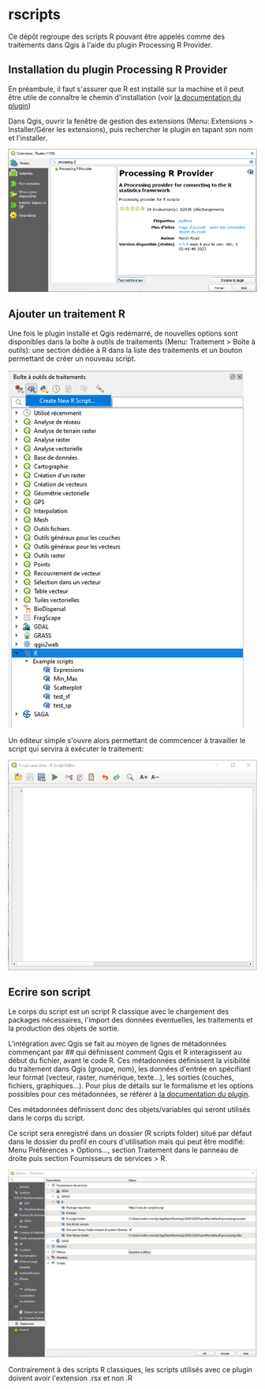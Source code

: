 # rscripts

Ce dépôt regroupe des scripts R pouvant être appelés comme des traitements dans Qgis à l'aide du plugin Processing R Provider.

## Installation du plugin Processing R Provider

En préambule, il faut s'assurer que R est installé sur la machine et il peut être utile de connaître le chemin d'installation (voir [la documentation du plugin](https://north-road.github.io/qgis-processing-r/))

Dans Qgis, ouvrir la fenêtre de gestion des extensions (Menu: Extensions \> Installer/Gérer les extensions), puis rechercher le plugin en tapant son nom et l'installer.

![](images/image-1417433482.png)

## Ajouter un traitement R

Une fois le plugin installé et Qgis redémarré, de nouvelles options sont disponibles dans la boîte à outils de traitements (Menu: Traitement \> Boîte à outils): une section dédiée à R dans la liste des traitements et un bouton permettant de créer un nouveau script.

![](images/image-622879615.png)

Un éditeur simple s'ouvre alors permettant de commcencer à travailler le script qui servira à exécuter le traitement:

![](images/image-1419245693.png)

## Ecrire son script

Le corps du script est un script R classique avec le chargement des packages nécessaires, l'import des données éventuelles, les traitements et la production des objets de sortie.

L'intégration avec Qgis se fait au moyen de lignes de métadonnées commençant par \## qui définissent comment Qgis et R interagissent au début du fichier, avant le code R. Ces métadonnées définissent la visibilité du traitement dans Qgis (groupe, nom), les données d'entrée en spécifiant leur format (vecteur, raster, numérique, texte...), les sorties (couches, fichiers, graphiques...). Pour plus de détails sur le formalisme et les options possibles pour ces métadonnées, se référer à [la documentation du plugin](https://north-road.github.io/qgis-processing-r/script-syntax/).

Ces métadonnées définissent donc des objets/variables qui seront utilisés dans le corps du script.

Ce script sera enregistré dans un dossier (R scripts folder) situé par défaut dans le dossier du profil en cours d'utilisation mais qui peut être modifié: Menu Préférences \> Options..., section Traitement dans le panneau de droite puis section Fournisseurs de services \> R.

![](images/image-1431764553.png)

Contrairement à des scripts R classiques, les scripts utilisés avec ce plugin doivent avoir l'extension .rsx et non .R
